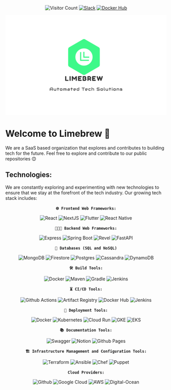 <div align="center">

  ![Visitor Count](https://komarev.com/ghpvc/?username=limebrew-org)
  [![Slack](https://img.shields.io/badge/limebrewofficial-4A154B.svg?logo=Slack&logoColor=white)](https://limebrewofficial.slack.com)
  [![Docker Hub](https://img.shields.io/badge/limebrewofficial-2496ED.svg?logo=Docker&logoColor=white)](https://hub.docker.com/u/limebrewofficial)
  
  ![limebrew](logo.png)
</div>

# Welcome to Limebrew 👋
We are a SaaS based organization that explores and contributes to building tech for the future.
Feel free to explore and contribute to our public repositories 😊

## Technologies:
We are constantly exploring and experimenting with new technologies to ensure that we stay at the forefront of the tech industry. 
Our growing tech stack includes:

<div align="center">

  **`🌐 Frontend Web Frameworks:`** 
  
  ![React](https://img.shields.io/badge/React-0f5ea8.svg?logo=react&logoColor=white)  ![NextJS](https://img.shields.io/badge/NextJS-000000.svg?logo=Next.js&logoColor=white)  ![Flutter](https://img.shields.io/badge/Flutter-02569B.svg?logo=Flutter&logoColor=white)  ![React Native](https://img.shields.io/badge/React-Native-61DAFB.svg?logo=React&logoColor=white)


  **`🧑🏻‍💻 Backend Web Frameworks:`** 
  
  ![Express](https://img.shields.io/badge/Express-000000.svg?logo=Express&logoColor=white) ![Spring Boot](https://img.shields.io/badge/Spring-Boot-6DB33F.svg?logo=SpringBoot&logoColor=white) ![Revel](https://img.shields.io/badge/Revel-00ADD8.svg?logo=go&logoColor=white) ![FastAPI](https://img.shields.io/badge/FastAPI-009688.svg?logo=FastAPI&logoColor=white)

  **`💽 Databases (SQL and NoSQL)`** 
  
  ![MongoDB](https://img.shields.io/badge/MongoDB-47A248.svg?logo=MongoDB&logoColor=white) ![Firestore](https://img.shields.io/badge/Firestore-FFCA28.svg?logo=Firebase&logoColor=white) ![Postgres](https://img.shields.io/badge/Postgresql-4169E1.svg?logo=PostgresQL&logoColor=white) ![Cassandra](https://img.shields.io/badge/Cassandra-1287B1.svg?logo=ApacheCassandra&logoColor=white) ![DynamoDB](https://img.shields.io/badge/DynamoDB-4053D6.svg?logo=AmazonDynamoDB&logoColor=white)

  **`🛠️ Build Tools:`** 
  
  ![Docker](https://img.shields.io/badge/Docker-2496ED.svg?logo=Docker&logoColor=white) ![Maven](https://img.shields.io/badge/Maven-C71A36.svg?logo=ApacheMaven&logoColor=white) ![Gradle](https://img.shields.io/badge/Gradle-02303A.svg?logo=Gradle&logoColor=white) ![Jenkins](https://img.shields.io/badge/Jenkins-D24939.svg?logo=Jenkins&logoColor=white)

  
  **`⏳ CI/CD Tools:`**
  
  ![Github Actions](https://img.shields.io/badge/Github-Actions-2088FF.svg?logo=GithubActions&logoColor=white) ![Artifact Registry](https://img.shields.io/badge/Artifact-Registry-4285F4.svg?logo=GoogleCloud&logoColor=white) ![Docker Hub](https://img.shields.io/badge/Docker-Hub-2496ED.svg?logo=Docker&logoColor=white) ![Jenkins](https://img.shields.io/badge/Jenkins-D24939.svg?logo=Jenkins&logoColor=white)

  **`🚀 Deployment Tools:`** 
  
  ![Docker](https://img.shields.io/badge/Docker-2496ED.svg?logo=Docker&logoColor=white) ![Kubernetes](https://img.shields.io/badge/Kubernetes-326CE5.svg?logo=kubernetes&logoColor=white) ![Cloud Run](https://img.shields.io/badge/CloudRun-339c75.svg?logo=googlecloud&logoColor=white) ![GKE](https://img.shields.io/badge/GKE-54ba25.svg?logo=googlecloud&logoColor=white) ![EKS](https://img.shields.io/badge/EKS-FF9900.svg?logo=AmazonEKS&logoColor=white)

  **`📚 Documentation Tools:`** 
  
  ![Swagger](https://img.shields.io/badge/Swagger-85EA2D.svg?logo=Swagger&logoColor=white) ![Notion](https://img.shields.io/badge/Notion-000000.svg?logo=Notion&logoColor=white) ![Github Pages](https://img.shields.io/badge/Github-Pages-222222.svg?logo=Github&logoColor=white)
  
  
  **`🏗️ Infrastructure Management and Configuration Tools:`** 
  
  ![Terraform](https://img.shields.io/badge/Terraform-7B42BC.svg?logo=Terraform&logoColor=white) ![Ansible](https://img.shields.io/badge/Ansible-EE0000.svg?logo=Ansible&logoColor=white) ![Chef](https://img.shields.io/badge/Chef-F09820.svg?logo=Chef&logoColor=white) ![Puppet](https://img.shields.io/badge/Puppet-FFAE1A.svg?logo=Puppet&logoColor=white)

  **`Cloud Providers:`** 
  
  ![Github](https://img.shields.io/badge/Github-181717.svg?logo=Github&logoColor=white) ![Google Cloud](https://img.shields.io/badge/Google-Cloud-4285F4.svg?logo=GoogleCloud&logoColor=white) ![AWS](https://img.shields.io/badge/AWS-232F3E.svg?logo=AmazonAWS&logoColor=white) ![Digital-Ocean](https://img.shields.io/badge/DigitalOcean-0080FF.svg?logo=DigitalOcean&logoColor=white)
</div>
